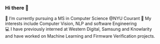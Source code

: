 ### Hi there 👋

🔭 I’m currently pursuing a MS in Computer Science @NYU Courant
🌱 My interests include Computer Vision, NLP and software Engineering<br />
:computer: I have previously interned at Western Digital, Samsung and Knowlarity and have worked on Machine Learning and Firmware Verification projects.

